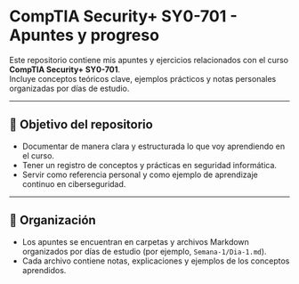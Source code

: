 # CompTIA Security+ SY0-701 - Apuntes y progreso

Este repositorio contiene mis apuntes y ejercicios relacionados con el curso **CompTIA Security+ SY0-701**.  
Incluye conceptos teóricos clave, ejemplos prácticos y notas personales organizadas por días de estudio.

---

## 🎯 Objetivo del repositorio

- Documentar de manera clara y estructurada lo que voy aprendiendo en el curso.  
- Tener un registro de conceptos y prácticas en seguridad informática.  
- Servir como referencia personal y como ejemplo de aprendizaje continuo en ciberseguridad.


---

## 📌 Organización

- Los apuntes se encuentran en carpetas y archivos Markdown organizados por días de estudio (por ejemplo, `Semana-1/Dia-1.md`).  
- Cada archivo contiene notas, explicaciones y ejemplos de los conceptos aprendidos.
